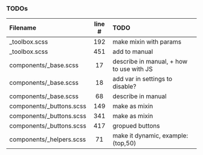 ### TODOs
| Filename | line # | TODO
|:------|:------:|:------
| _toolbox.scss | 192 | make mixin with params
| _toolbox.scss | 451 | add to manual
| components/_base.scss | 17 | describe in manual, + how to use with JS
| components/_base.scss | 18 | add var in settings to disable?
| components/_base.scss | 68 | describe in manual
| components/_buttons.scss | 149 | make as mixin
| components/_buttons.scss | 341 | make as mixin
| components/_buttons.scss | 417 | gropued buttons
| components/_helpers.scss | 71 | make it dynamic, example: (top,50)